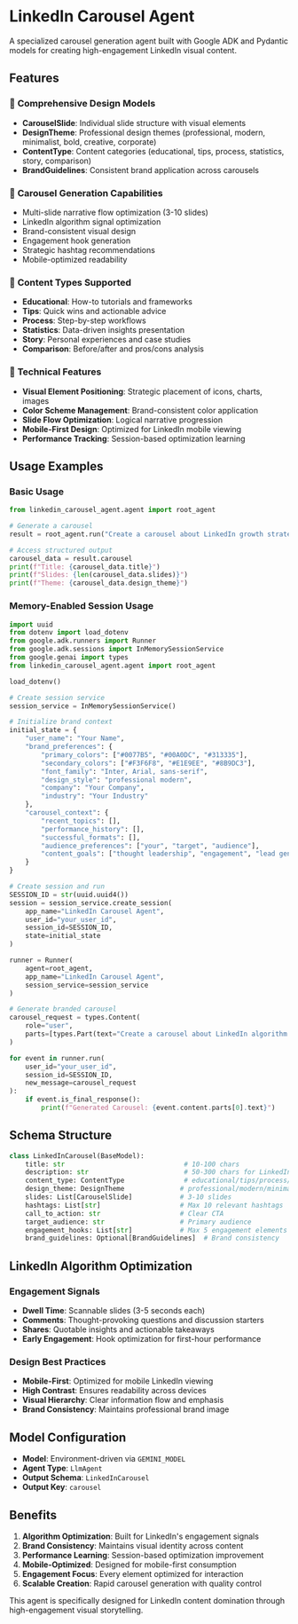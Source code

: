 # LinkedIn Carousel Agent

A specialized carousel generation agent built with Google ADK and Pydantic models for creating high-engagement LinkedIn visual content.

## Features

### 🎨 **Comprehensive Design Models**
- **CarouselSlide**: Individual slide structure with visual elements
- **DesignTheme**: Professional design themes (professional, modern, minimalist, bold, creative, corporate)
- **ContentType**: Content categories (educational, tips, process, statistics, story, comparison)
- **BrandGuidelines**: Consistent brand application across carousels

### 🎠 **Carousel Generation Capabilities**
- Multi-slide narrative flow optimization (3-10 slides)
- LinkedIn algorithm signal optimization
- Brand-consistent visual design
- Engagement hook generation
- Strategic hashtag recommendations
- Mobile-optimized readability

### 🎯 **Content Types Supported**
- **Educational**: How-to tutorials and frameworks
- **Tips**: Quick wins and actionable advice
- **Process**: Step-by-step workflows
- **Statistics**: Data-driven insights presentation
- **Story**: Personal experiences and case studies
- **Comparison**: Before/after and pros/cons analysis

### 🔧 **Technical Features**
- **Visual Element Positioning**: Strategic placement of icons, charts, images
- **Color Scheme Management**: Brand-consistent color application
- **Slide Flow Optimization**: Logical narrative progression
- **Mobile-First Design**: Optimized for LinkedIn mobile viewing
- **Performance Tracking**: Session-based optimization learning

## Usage Examples

### Basic Usage
```python
from linkedin_carousel_agent.agent import root_agent

# Generate a carousel
result = root_agent.run("Create a carousel about LinkedIn growth strategies")

# Access structured output
carousel_data = result.carousel
print(f"Title: {carousel_data.title}")
print(f"Slides: {len(carousel_data.slides)}")
print(f"Theme: {carousel_data.design_theme}")
```

### Memory-Enabled Session Usage
```python
import uuid
from dotenv import load_dotenv
from google.adk.runners import Runner
from google.adk.sessions import InMemorySessionService
from google.genai import types
from linkedin_carousel_agent.agent import root_agent

load_dotenv()

# Create session service
session_service = InMemorySessionService()

# Initialize brand context
initial_state = {
    "user_name": "Your Name",
    "brand_preferences": {
        "primary_colors": ["#0077B5", "#00A0DC", "#313335"],
        "secondary_colors": ["#F3F6F8", "#E1E9EE", "#8B9DC3"],
        "font_family": "Inter, Arial, sans-serif",
        "design_style": "professional modern",
        "company": "Your Company",
        "industry": "Your Industry"
    },
    "carousel_context": {
        "recent_topics": [],
        "performance_history": [],
        "successful_formats": [],
        "audience_preferences": ["your", "target", "audience"],
        "content_goals": ["thought leadership", "engagement", "lead generation"]
    }
}

# Create session and run
SESSION_ID = str(uuid.uuid4())
session = session_service.create_session(
    app_name="LinkedIn Carousel Agent",
    user_id="your_user_id",
    session_id=SESSION_ID,
    state=initial_state
)

runner = Runner(
    agent=root_agent,
    app_name="LinkedIn Carousel Agent",
    session_service=session_service
)

# Generate branded carousel
carousel_request = types.Content(
    role="user",
    parts=[types.Part(text="Create a carousel about LinkedIn algorithm optimization with 7 actionable tips")]
)

for event in runner.run(
    user_id="your_user_id",
    session_id=SESSION_ID,
    new_message=carousel_request
):
    if event.is_final_response():
        print(f"Generated Carousel: {event.content.parts[0].text}")
```

## Schema Structure

```python
class LinkedInCarousel(BaseModel):
    title: str                              # 10-100 chars
    description: str                        # 50-300 chars for LinkedIn post
    content_type: ContentType               # educational/tips/process/etc
    design_theme: DesignTheme              # professional/modern/minimalist/etc
    slides: List[CarouselSlide]            # 3-10 slides
    hashtags: List[str]                    # Max 10 relevant hashtags
    call_to_action: str                    # Clear CTA
    target_audience: str                   # Primary audience
    engagement_hooks: List[str]            # Max 5 engagement elements
    brand_guidelines: Optional[BrandGuidelines]  # Brand consistency
```

## LinkedIn Algorithm Optimization

### Engagement Signals
- **Dwell Time**: Scannable slides (3-5 seconds each)
- **Comments**: Thought-provoking questions and discussion starters
- **Shares**: Quotable insights and actionable takeaways
- **Early Engagement**: Hook optimization for first-hour performance

### Design Best Practices
- **Mobile-First**: Optimized for mobile LinkedIn viewing
- **High Contrast**: Ensures readability across devices
- **Visual Hierarchy**: Clear information flow and emphasis
- **Brand Consistency**: Maintains professional brand image

## Model Configuration

- **Model**: Environment-driven via `GEMINI_MODEL`
- **Agent Type**: `LlmAgent`
- **Output Schema**: `LinkedInCarousel`
- **Output Key**: `carousel`

## Benefits

1. **Algorithm Optimization**: Built for LinkedIn's engagement signals
2. **Brand Consistency**: Maintains visual identity across content
3. **Performance Learning**: Session-based optimization improvement
4. **Mobile-Optimized**: Designed for mobile-first consumption
5. **Engagement Focus**: Every element optimized for interaction
6. **Scalable Creation**: Rapid carousel generation with quality control

This agent is specifically designed for LinkedIn content domination through high-engagement visual storytelling.